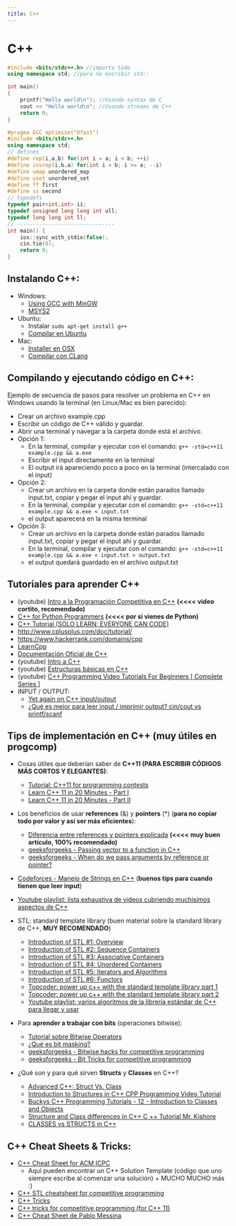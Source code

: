 ```yaml
---
title: C++
---
```


# C++

```cpp title="Ejemplo de Hello World"
#include <bits/stdc++.h> //importa todo
using namespace std; //para no escribir std::

int main()
{
    printf("Hello world\n"); //Usando syntax de C
    cout << "Hello world\n"; //Usando streams de C++
    return 0;
}
```

```cpp title="Ejemplo de Template"
#pragma GCC optimize("Ofast")
#include <bits/stdc++.h>
using namespace std;
// defines
#define rep(i,a,b) for(int i = a; i < b; ++i)
#define invrep(i,b,a) for(int i = b; i >= a; --i)
#define umap unordered_map
#define uset unordered_set
#define ff first
#define ss second
// typedefs
typedef pair<int,int> ii;
typedef unsigned long long int ull;
typedef long long int ll;
// -------------------------------
int main() {
    ios::sync_with_stdio(false); 
    cin.tie(0);
    return 0;
}
```

## Instalando C++:
- Windows:
	- [Using GCC with MinGW](https://code.visualstudio.com/docs/cpp/config-mingw)
	- [MSYS2](https://www.msys2.org/)
- Ubuntu:
	- Instalar ```sudo apt-get install g++```
	- [Compilar en Ubuntu](http://askubuntu.com/questions/61408/what-is-a-command-to-compile-and-run-c-programs)
- Mac:
	- [Installer en OSX](cpp_osx)
	- [Compilar con CLang](http://stackoverflow.com/questions/9148488/how-do-i-compile-c-with-clang)

## Compilando y ejecutando código en C++:
Ejemplo de secuencia de pasos para resolver un problema en C++ en Windows usando la terminal (en Linux/Mac es bien parecido):
- Crear un archivo example.cpp
- Escribir un código de C++ válido y guardar.
- Abrir una terminal y navegar a la carpeta donde está el archivo.
- Opción 1:
	- En la terminal, compilar y ejecutar con el comando: ```g++ -std=c++11 example.cpp && a.exe```
	- Escribir el input directamente en la terminal
	- El output irá apareciendo poco a poco en la terminal (intercalado con el input)
- Opción 2:      
	- Crear un archivo en la carpeta donde están parados llamado input.txt, copiar y pegar el input ahí y guardar.
	- En la terminal, compilar y ejecutar con el comando: ```g++ -std=c++11 example.cpp && a.exe < input.txt```
	- el output aparecerá en la misma terminal
- Opción 3:
	- Crear un archivo en la carpeta donde están parados llamado input.txt, copiar y pegar el input ahí y guardar.
	- En la terminal, compilar y ejecutar con el comando: ```g++ -std=c++11 example.cpp && a.exe < input.txt > output.txt```
	- el output quedará guardado en el archivo output.txt

## Tutoriales para aprender C++
- (youtube) [Intro a la Programación Competitiva en C++](https://youtu.be/zTUJFG34Tyw) **(\<\<\<\< video cortito, recomendado)**
- [C++ for Python Programmers](https://runestone.academy/runestone/books/published/cpp4python/index.html) **(\<\<\<\< por si vienes de Python)**
- [C++ Tutorial (SOLO LEARN: EVERYONE CAN CODE)](https://www.sololearn.com/Course/CPlusPlus/)
- <http://www.cplusplus.com/doc/tutorial/>
- <https://www.hackerrank.com/domains/cpp>
- [LearnCpp](http://www.learncpp.com/)
- [Documentación Oficial de C++](http://www.cplusplus.com/reference/)
- (youtube) [Intro a C++](https://youtu.be/pqWsOsfGKA0)
- (youtube) [Estructuras básicas en C++](https://youtu.be/OldL5e5eGmY)
- (youtube) [C++ Programming Video Tutorials For Beginners [ Complete Series ]](https://www.youtube.com/playlist?list=PLfVsf4Bjg79Cu5MYkyJ-u4SyQmMhFeC1C )
- INPUT / OUTPUT:
	- [Yet again on C++ input/output](http://codeforces.com/blog/entry/5217)
	- [¿Qué es mejor para leer input / imprimir output? cin/cout vs printf/scanf](http://www.cplusplus.com/forum/beginner/34165/)
 
## Tips de implementación en C++ (muy útiles en progcomp)
- Cosas útiles que deberían saber de **C++11 (PARA ESCRIBIR CÓDIGOS MÁS CORTOS Y ELEGANTES)**:
	- [Tutorial: C++11 for programming contests](https://codeforces.com/blog/entry/10124)
	- [Learn C++ 11 in 20 Minutes - Part I](https://youtu.be/U6mgsPqV32A)
	- [Learn C++ 11 in 20 Minutes - Part II](https://youtu.be/Lt0ASrloGSE)
- Los beneficios de usar **references** (&) y **pointers** (\*) (**para no copiar todo por valor y así ser más eficientes**):
	 - [Diferencia entre references y pointers explicada](http://www.ntu.edu.sg/home/ehchua/programming/cpp/cp4_pointerreference.html) **(\<\<\<\< muy buen artículo, 100% recomendado)**
	 - [geeksforgeeks - Passing vector to a function in C++](https://www.geeksforgeeks.org/passing-vector-function-cpp/)
	 - [geeksforgeeks - When do we pass arguments by reference or pointer?](https://www.geeksforgeeks.org/when-do-we-pass-arguments-by-reference-or-pointer/)   

- [Codeforces - Manejo de Strings en C++](https://codeforces.com/blog/entry/6230) (**buenos tips para cuando tienen que leer input**)
- [Youtube playlist: lista exhaustiva de videos cubriendo muchísimos aspectos de C++](https://www.youtube.com/playlist?list=PLfVsf4Bjg79Cu5MYkyJ-u4SyQmMhFeC1C)
- STL: standard template library (buen material sobre la standard library de C++, **MUY RECOMENDADO**)
	- [Introduction of STL #1: Overview](https://youtu.be/ltBdTiRgSaw)
	- [Introduction of STL #2: Sequence Containers](https://youtu.be/gxZJ5JNuWMY)
	- [Introduction of STL #3: Associative Containers](https://youtu.be/6iyzPed7FrM)
	- [Introduction of STL #4: Unordered Containers](https://youtu.be/NNLvY9O7ufU)
	- [Introduction of STL #5: Iterators and Algorithms](https://youtu.be/vO2AlrBf5rQ)
	- [Introduction of STL #6: Functors](https://youtu.be/shqvSkk8r0M)
	- [Topcoder: power up c++ with the standard template library part 1](https://www.topcoder.com/community/competitive-programming/tutorials/power-up-c-with-the-standard-template-library-part-1/)
	- [Topcoder: power up c++ with the standard template library part 2](https://www.topcoder.com/community/competitive-programming/tutorials/power-up-c-with-the-standard-template-library-part-2/)
	- [Youtube playlist: varios algoritmos de la librería estándar de C++ para llegar y usar](https://www.youtube.com/playlist?list=PLVFrD1dmDdve4h3Shk0uePpXp8JUMM1w5)
- Para **aprender a trabajar con bits** (operaciones bitwise):
	- [Tutorial sobre Bitwise Operators](https://www.cprogramming.com/tutorial/bitwise_operators.html)
	- [¿Qué es bit masking?](https://stackoverflow.com/questions/10493411/what-is-bit-masking)
	- [geeksforgeeks - Bitwise hacks for competitive programming](https://www.geeksforgeeks.org/bitwise-hacks-for-competitive-programming/)
	- [geeksforgeeks - Bit Tricks for competitive programming](https://www.geeksforgeeks.org/bit-tricks-competitive-programming/)
- ¿Qué son y para qué sirven **Structs** y **Classes** en C++?
	- [Advanced C++: Struct Vs. Class](https://youtu.be/qJ4Kzk6mnFc)
	- [Introduction to Structures in C++ CPP Programming Video Tutorial](https://youtu.be/6gg9Xlv35-I)
	- [Buckys C++ Programming Tutorials - 12 - Introduction to Classes and Objects](https://youtu.be/ABRP_5RYhqU)
	- [Structure and Class differences in C++ C ++ Tutorial Mr. Kishore](https://youtu.be/W1f3TelobMg)
	- [CLASSES vs STRUCTS in C++](https://youtu.be/fLgTtaqqJp0)

## C++ Cheat Sheets & Tricks:
- [C++ Cheat Sheet for ACM ICPC ](https://github.com/ntuorangejuice/cheat-sheet)
	- Aquí pueden encontrar un C++ Solution Template (código que uno siempre escribe al comenzar una solución) + MUCHO MUCHO más :)
- [C++ STL cheatsheet for competitive programming](https://gist.github.com/satwikkansal/c959e89161cc60db16b412233177feab)
- [C++ Tricks](https://codeforces.com/blog/entry/15643)
- [C++ tricks for competitive programming (for C++ 11)](https://www.geeksforgeeks.org/c-tricks-competitive-programming-c-11/)
- [C++ Cheat Sheet de Pablo Messina](https://github.com/PabloMessina/Competitive-Programming-Material/blob/master/c%2B%2B_cheat_sheet.cpp)
